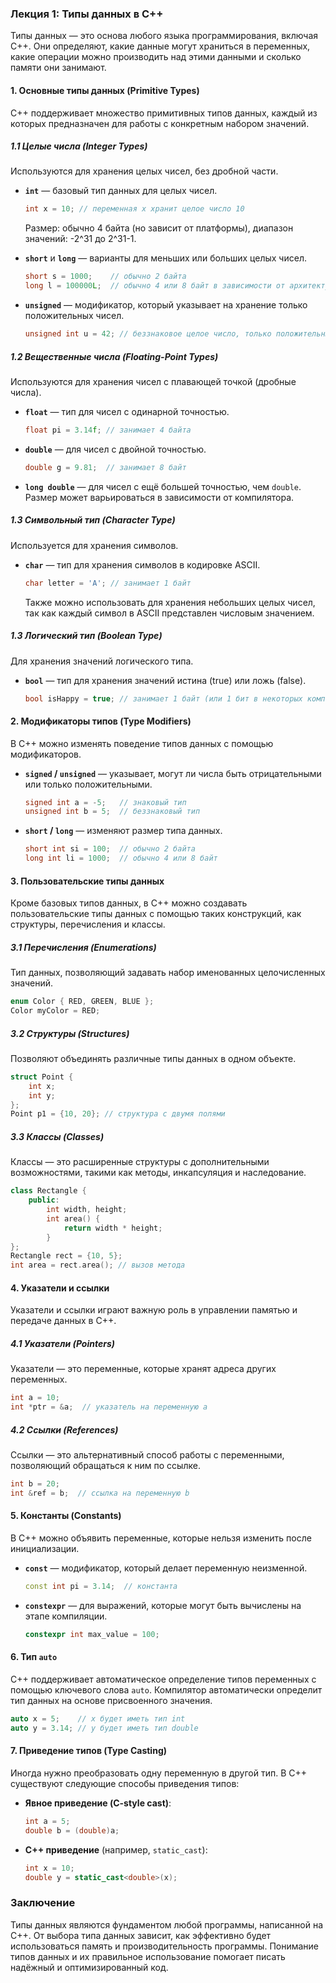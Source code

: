 ### Лекция 1: Типы данных в C++

Типы данных — это основа любого языка программирования, включая C++. Они определяют, какие данные могут храниться в переменных, какие операции можно производить над этими данными и сколько памяти они занимают.

#### 1. **Основные типы данных (Primitive Types)**
C++ поддерживает множество примитивных типов данных, каждый из которых предназначен для работы с конкретным набором значений.

##### 1.1 **Целые числа (Integer Types)**
Используются для хранения целых чисел, без дробной части.

- **`int`** — базовый тип данных для целых чисел.
  ```cpp
  int x = 10; // переменная x хранит целое число 10
  ```
  Размер: обычно 4 байта (но зависит от платформы), диапазон значений: -2^31 до 2^31-1.
  
- **`short`** и **`long`** — варианты для меньших или больших целых чисел.
  ```cpp
  short s = 1000;    // обычно 2 байта
  long l = 100000L;  // обычно 4 или 8 байт в зависимости от архитектуры
  ```
  
- **`unsigned`** — модификатор, который указывает на хранение только положительных чисел.
  ```cpp
  unsigned int u = 42; // беззнаковое целое число, только положительные значения
  ```

##### 1.2 **Вещественные числа (Floating-Point Types)**
Используются для хранения чисел с плавающей точкой (дробные числа).

- **`float`** — тип для чисел с одинарной точностью.
  ```cpp
  float pi = 3.14f; // занимает 4 байта
  ```

- **`double`** — для чисел с двойной точностью.
  ```cpp
  double g = 9.81;  // занимает 8 байт
  ```

- **`long double`** — для чисел с ещё большей точностью, чем `double`. Размер может варьироваться в зависимости от компилятора.

##### 1.3 **Символьный тип (Character Type)**
Используется для хранения символов.

- **`char`** — тип для хранения символов в кодировке ASCII.
  ```cpp
  char letter = 'A'; // занимает 1 байт
  ```
  
  Также можно использовать для хранения небольших целых чисел, так как каждый символ в ASCII представлен числовым значением.

##### 1.3 **Логический тип (Boolean Type)**
Для хранения значений логического типа.

- **`bool`** — тип для хранения значений истина (true) или ложь (false).
  ```cpp
  bool isHappy = true; // занимает 1 байт (или 1 бит в некоторых компиляторах)
  ```

#### 2. **Модификаторы типов (Type Modifiers)**
В C++ можно изменять поведение типов данных с помощью модификаторов.

- **`signed` / `unsigned`** — указывает, могут ли числа быть отрицательными или только положительными.
  ```cpp
  signed int a = -5;   // знаковый тип
  unsigned int b = 5;  // беззнаковый тип
  ```

- **`short` / `long`** — изменяют размер типа данных.
  ```cpp
  short int si = 100;  // обычно 2 байта
  long int li = 1000;  // обычно 4 или 8 байт
  ```

#### 3. **Пользовательские типы данных**
Кроме базовых типов данных, в C++ можно создавать пользовательские типы данных с помощью таких конструкций, как структуры, перечисления и классы.

##### 3.1 **Перечисления (Enumerations)**
Тип данных, позволяющий задавать набор именованных целочисленных значений.
```cpp
enum Color { RED, GREEN, BLUE };
Color myColor = RED;
```

##### 3.2 **Структуры (Structures)**
Позволяют объединять различные типы данных в одном объекте.
```cpp
struct Point {
    int x;
    int y;
};
Point p1 = {10, 20}; // структура с двумя полями
```

##### 3.3 **Классы (Classes)**
Классы — это расширенные структуры с дополнительными возможностями, такими как методы, инкапсуляция и наследование.
```cpp
class Rectangle {
    public:
        int width, height;
        int area() {
            return width * height;
        }
};
Rectangle rect = {10, 5};
int area = rect.area(); // вызов метода
```

#### 4. **Указатели и ссылки**
Указатели и ссылки играют важную роль в управлении памятью и передаче данных в C++.

##### 4.1 **Указатели (Pointers)**
Указатели — это переменные, которые хранят адреса других переменных.
```cpp
int a = 10;
int *ptr = &a;  // указатель на переменную a
```

##### 4.2 **Ссылки (References)**
Ссылки — это альтернативный способ работы с переменными, позволяющий обращаться к ним по ссылке.
```cpp
int b = 20;
int &ref = b;  // ссылка на переменную b
```

#### 5. **Константы (Constants)**
В C++ можно объявить переменные, которые нельзя изменить после инициализации.

- **`const`** — модификатор, который делает переменную неизменной.
  ```cpp
  const int pi = 3.14;  // константа
  ```

- **`constexpr`** — для выражений, которые могут быть вычислены на этапе компиляции.
  ```cpp
  constexpr int max_value = 100;
  ```

#### 6. **Тип `auto`**
C++ поддерживает автоматическое определение типов переменных с помощью ключевого слова `auto`. Компилятор автоматически определит тип данных на основе присвоенного значения.

```cpp
auto x = 5;    // x будет иметь тип int
auto y = 3.14; // y будет иметь тип double
```

#### 7. **Приведение типов (Type Casting)**
Иногда нужно преобразовать одну переменную в другой тип. В C++ существуют следующие способы приведения типов:

- **Явное приведение (C-style cast)**:
  ```cpp
  int a = 5;
  double b = (double)a;
  ```

- **C++ приведение** (например, `static_cast`):
  ```cpp
  int x = 10;
  double y = static_cast<double>(x);
  ```

### Заключение
Типы данных являются фундаментом любой программы, написанной на C++. От выбора типа данных зависит, как эффективно будет использоваться память и производительность программы. Понимание типов данных и их правильное использование помогает писать надёжный и оптимизированный код.